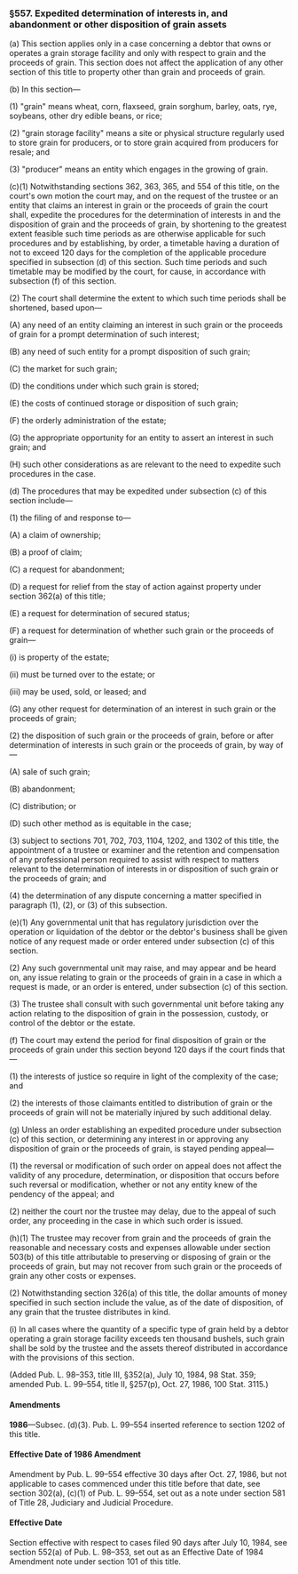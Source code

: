 ### §557. Expedited determination of interests in, and abandonment or other disposition of grain assets ###

(a) This section applies only in a case concerning a debtor that owns or operates a grain storage facility and only with respect to grain and the proceeds of grain. This section does not affect the application of any other section of this title to property other than grain and proceeds of grain.

(b) In this section—

(1) "grain" means wheat, corn, flaxseed, grain sorghum, barley, oats, rye, soybeans, other dry edible beans, or rice;

(2) "grain storage facility" means a site or physical structure regularly used to store grain for producers, or to store grain acquired from producers for resale; and

(3) "producer" means an entity which engages in the growing of grain.

(c)(1) Notwithstanding sections 362, 363, 365, and 554 of this title, on the court's own motion the court may, and on the request of the trustee or an entity that claims an interest in grain or the proceeds of grain the court shall, expedite the procedures for the determination of interests in and the disposition of grain and the proceeds of grain, by shortening to the greatest extent feasible such time periods as are otherwise applicable for such procedures and by establishing, by order, a timetable having a duration of not to exceed 120 days for the completion of the applicable procedure specified in subsection (d) of this section. Such time periods and such timetable may be modified by the court, for cause, in accordance with subsection (f) of this section.

(2) The court shall determine the extent to which such time periods shall be shortened, based upon—

(A) any need of an entity claiming an interest in such grain or the proceeds of grain for a prompt determination of such interest;

(B) any need of such entity for a prompt disposition of such grain;

(C) the market for such grain;

(D) the conditions under which such grain is stored;

(E) the costs of continued storage or disposition of such grain;

(F) the orderly administration of the estate;

(G) the appropriate opportunity for an entity to assert an interest in such grain; and

(H) such other considerations as are relevant to the need to expedite such procedures in the case.

(d) The procedures that may be expedited under subsection (c) of this section include—

(1) the filing of and response to—

(A) a claim of ownership;

(B) a proof of claim;

(C) a request for abandonment;

(D) a request for relief from the stay of action against property under section 362(a) of this title;

(E) a request for determination of secured status;

(F) a request for determination of whether such grain or the proceeds of grain—

(i) is property of the estate;

(ii) must be turned over to the estate; or

(iii) may be used, sold, or leased; and

(G) any other request for determination of an interest in such grain or the proceeds of grain;

(2) the disposition of such grain or the proceeds of grain, before or after determination of interests in such grain or the proceeds of grain, by way of—

(A) sale of such grain;

(B) abandonment;

(C) distribution; or

(D) such other method as is equitable in the case;

(3) subject to sections 701, 702, 703, 1104, 1202, and 1302 of this title, the appointment of a trustee or examiner and the retention and compensation of any professional person required to assist with respect to matters relevant to the determination of interests in or disposition of such grain or the proceeds of grain; and

(4) the determination of any dispute concerning a matter specified in paragraph (1), (2), or (3) of this subsection.

(e)(1) Any governmental unit that has regulatory jurisdiction over the operation or liquidation of the debtor or the debtor's business shall be given notice of any request made or order entered under subsection (c) of this section.

(2) Any such governmental unit may raise, and may appear and be heard on, any issue relating to grain or the proceeds of grain in a case in which a request is made, or an order is entered, under subsection (c) of this section.

(3) The trustee shall consult with such governmental unit before taking any action relating to the disposition of grain in the possession, custody, or control of the debtor or the estate.

(f) The court may extend the period for final disposition of grain or the proceeds of grain under this section beyond 120 days if the court finds that—

(1) the interests of justice so require in light of the complexity of the case; and

(2) the interests of those claimants entitled to distribution of grain or the proceeds of grain will not be materially injured by such additional delay.

(g) Unless an order establishing an expedited procedure under subsection (c) of this section, or determining any interest in or approving any disposition of grain or the proceeds of grain, is stayed pending appeal—

(1) the reversal or modification of such order on appeal does not affect the validity of any procedure, determination, or disposition that occurs before such reversal or modification, whether or not any entity knew of the pendency of the appeal; and

(2) neither the court nor the trustee may delay, due to the appeal of such order, any proceeding in the case in which such order is issued.

(h)(1) The trustee may recover from grain and the proceeds of grain the reasonable and necessary costs and expenses allowable under section 503(b) of this title attributable to preserving or disposing of grain or the proceeds of grain, but may not recover from such grain or the proceeds of grain any other costs or expenses.

(2) Notwithstanding section 326(a) of this title, the dollar amounts of money specified in such section include the value, as of the date of disposition, of any grain that the trustee distributes in kind.

(i) In all cases where the quantity of a specific type of grain held by a debtor operating a grain storage facility exceeds ten thousand bushels, such grain shall be sold by the trustee and the assets thereof distributed in accordance with the provisions of this section.

(Added Pub. L. 98–353, title III, §352(a), July 10, 1984, 98 Stat. 359; amended Pub. L. 99–554, title II, §257(p), Oct. 27, 1986, 100 Stat. 3115.)

#### Amendments ####

**1986**—Subsec. (d)(3). Pub. L. 99–554 inserted reference to section 1202 of this title.

#### Effective Date of 1986 Amendment ####

Amendment by Pub. L. 99–554 effective 30 days after Oct. 27, 1986, but not applicable to cases commenced under this title before that date, see section 302(a), (c)(1) of Pub. L. 99–554, set out as a note under section 581 of Title 28, Judiciary and Judicial Procedure.

#### Effective Date ####

Section effective with respect to cases filed 90 days after July 10, 1984, see section 552(a) of Pub. L. 98–353, set out as an Effective Date of 1984 Amendment note under section 101 of this title.